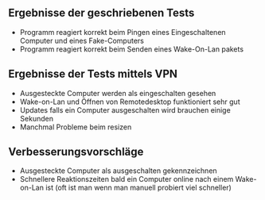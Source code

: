 ## Ergebnisse der geschriebenen Tests 
- Programm reagiert korrekt beim Pingen eines Eingeschaltenen Computer und eines Fake-Computers 
- Programm reagiert korrekt beim Senden eines Wake-On-Lan pakets 

## Ergebnisse der Tests mittels VPN
- Ausgesteckte Computer werden als eingeschalten gesehen
- Wake-on-Lan und Öffnen von Remotedesktop funktioniert sehr gut 
- Updates falls ein Computer ausgeschalten wird brauchen einige Sekunden 
- Manchmal Probleme beim resizen 

## Verbesserungsvorschläge 
- Ausgesteckte Computer als ausgeschalten gekennzeichnen
- Schnellere Reaktionszeiten bald ein Computer online nach einem Wake-on-Lan ist (oft ist man wenn man manuell probiert viel schneller)
